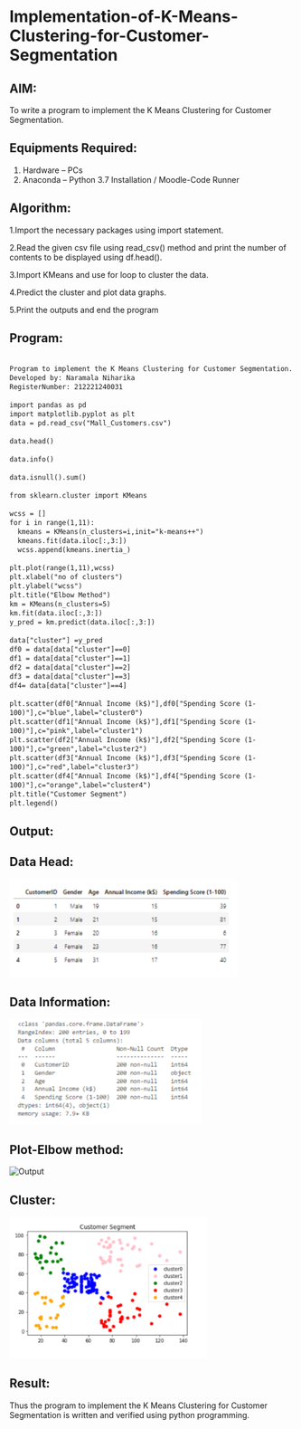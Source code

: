 # Implementation-of-K-Means-Clustering-for-Customer-Segmentation

## AIM:
To write a program to implement the K Means Clustering for Customer Segmentation.

## Equipments Required:
1. Hardware – PCs
2. Anaconda – Python 3.7 Installation / Moodle-Code Runner

## Algorithm:

1.Import the necessary packages using import statement.

2.Read the given csv file using read_csv() method and print the number of contents to be displayed using df.head().

3.Import KMeans and use for loop to cluster the data.

4.Predict the cluster and plot data graphs.

5.Print the outputs and end the program

## Program:
```

Program to implement the K Means Clustering for Customer Segmentation.
Developed by: Naramala Niharika
RegisterNumber: 212221240031

import pandas as pd
import matplotlib.pyplot as plt
data = pd.read_csv("Mall_Customers.csv")

data.head()

data.info()

data.isnull().sum()

from sklearn.cluster import KMeans

wcss = []
for i in range(1,11):
  kmeans = KMeans(n_clusters=i,init="k-means++")
  kmeans.fit(data.iloc[:,3:])
  wcss.append(kmeans.inertia_)

plt.plot(range(1,11),wcss)
plt.xlabel("no of clusters")
plt.ylabel("wcss")
plt.title("Elbow Method")
km = KMeans(n_clusters=5)
km.fit(data.iloc[:,3:])
y_pred = km.predict(data.iloc[:,3:])

data["cluster"] =y_pred
df0 = data[data["cluster"]==0]
df1 = data[data["cluster"]==1]
df2 = data[data["cluster"]==2]
df3 = data[data["cluster"]==3]
df4= data[data["cluster"]==4]

plt.scatter(df0["Annual Income (k$)"],df0["Spending Score (1-100)"],c="blue",label="cluster0")
plt.scatter(df1["Annual Income (k$)"],df1["Spending Score (1-100)"],c="pink",label="cluster1")
plt.scatter(df2["Annual Income (k$)"],df2["Spending Score (1-100)"],c="green",label="cluster2")
plt.scatter(df3["Annual Income (k$)"],df3["Spending Score (1-100)"],c="red",label="cluster3")
plt.scatter(df4["Annual Income (k$)"],df4["Spending Score (1-100)"],c="orange",label="cluster4")
plt.title("Customer Segment")
plt.legend()

```

## Output:
## Data Head:
![Output](https://github.com/naramala-niharika/Implementation-of-K-Means-Clustering-for-Customer-Segmentation/blob/main/7a.png?raw=true)
## Data Information:
![Output](https://github.com/naramala-niharika/Implementation-of-K-Means-Clustering-for-Customer-Segmentation/blob/main/7b.png?raw=true)
## Plot-Elbow method:
![Output](https://github.com/naramala-niharika/Implementation-of-K-Means-Clustering-for-Customer-Segmentation/blob/main/7c.png?raw=true)
## Cluster:
![Output](https://github.com/naramala-niharika/Implementation-of-K-Means-Clustering-for-Customer-Segmentation/blob/main/7d.png?raw=true)

## Result:
Thus the program to implement the K Means Clustering for Customer Segmentation is written and verified using python programming.

